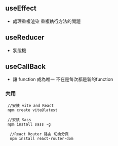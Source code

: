 ## useEffect
* 處理重複渲染 重複執行方法的問題
## useReducer
* 狀態機
## useCallBack
* 讓 function 成為唯一 不在是每次都是新的function

### 共用

```
 //安裝 vite and React 
 npm create vite@latest 
```

```
 //安裝 Sass
 npm install sass -g
```

``` 
  //React Router 路由 切換分頁
  npm install react-router-dom
```